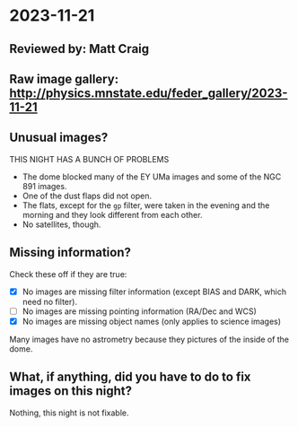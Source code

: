 # 2023-11-21

## Reviewed by:   Matt Craig 

## Raw image gallery: http://physics.mnstate.edu/feder_gallery/2023-11-21

## Unusual images?

THIS NIGHT HAS A BUNCH OF PROBLEMS

+ The dome blocked many of the EY UMa images and some of the NGC 891 images.
+ One of the dust flaps did not open.
+ The flats, except for the `gp` filter, were taken in the evening and the morning and they look different from each other.
+ No satellites, though.

## Missing information?

Check these off if they are true:

- [x] No images are missing filter information (except BIAS and DARK, which need no filter).
- [ ] No images are missing pointing information (RA/Dec and WCS)
- [x] No images are missing object names (only applies to science images)

Many images have no astrometry because they pictures of the inside of the dome.

## What, if anything, did you have to do to fix images on this night?

Nothing, this night is not fixable.
